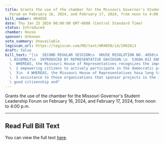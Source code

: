```yaml
---
title: Grants the use of the chamber for the Missouri Governor's Student Leadership
  Forum on February 16, 2024, and February 17, 2024, from noon to 4:00 p.m.
bill_number: HR4050
date: Thu Jan 25 2024 00:00:00 GMT-0600 (Central Standard Time)
status: Introduced
chamber: House
sponsor: Unknown
vote_summary: Unavailable
legiscan_url: https://legiscan.com/MO/text/HR4050/id/2902613
draft: false
bill_text: "|\n  SECOND REGULAR SESSION\n  HOUSE RESOLUTION NO. 4050\n  102ND GENERAL\
  \ ASSEMBLY\n  INTRODUCED BY REPRESENTATIVE DAVIDSON.\n  5368H.01I DANARADEMANMILLER,ChiefClerk\n\
  \  WHEREAS, the Missouri House of Representatives recognizes the importance of\n\
  \  2 empowering citizens to actively participate in the democratic process; and\n\
  \  3\n  4 WHEREAS, the Missouri House of Representatives hasa long traditionof rendering\n\
  \  5 assistance to those organizations that sponsor projects in the interest of\
  \ good citizenship and"
---
```

Grants the use of the chamber for the Missouri Governor's Student Leadership Forum on February 16, 2024, and February 17, 2024, from noon to 4:00 p.m.

---

## Read Full Bill Text

You can view the full text [here](https://legiscan.com/MO/text/HR4050/id/2902613).

